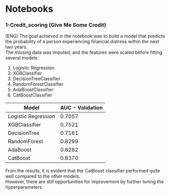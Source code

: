 # Notebooks
### 1-Credit_scoring (Give Me Some Credit)
[ENG] The goal achieved in the notebook was to build a model that predicts   
the probability of a person experiencing financial distress within the next two years.  
The missing data was imputed, and the features were scaled before fitting several models:
1. Logistic Regression
2. XGBClassifier
3. DecisionTreeClassifier
4. RandomForestClassifier
5. AdaBoostClassifier
6. CatBoostClassifier

| Model               | AUC - Validation |
|---------------------|------------------|
| Logistic Regression | 0.7057           |
| XGBClassifier       | 0.7521           |
| DecisionTree        | 0.7161           |
| RandomForest        | 0.8299           |
| AdaBoost            | 0.8282           |
| CatBoost            | 0.8370           |


From the results, it is evident that the CatBoost classifier performed quite well compared to the other models.  
However, there are still opportunities for improvement by further tuning the hyperparameters. 
